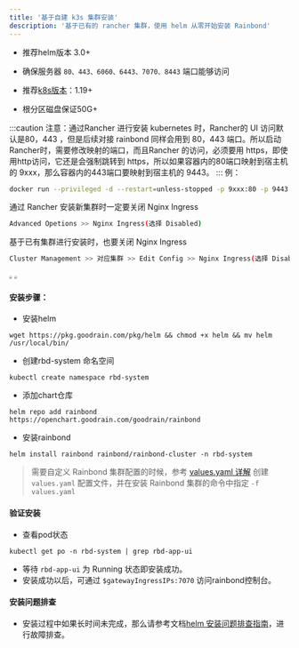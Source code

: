 ```yaml
---
title: '基于自建 k3s 集群安装'
description: '基于已有的 rancher 集群，使用 helm 从零开始安装 Rainbond'
---
```




- 推荐helm版本 3.0+
- 确保服务器 `80、443、6060、6443、7070、8443` 端口能够访问

- 推荐[k8s版本](https://kubernetes.io/)：1.19+
- 根分区磁盘保证50G+


:::caution
注意：通过Rancher 进行安装 kubernetes 时，Rancher的 UI 访问默认是80，443 ，但是后续对接 rainbond 同样会用到 80，443 端口。所以启动Rancher时，需要修改映射的端口，而且Rancher 的访问，必须要用 https，即使用http访问，它还是会强制跳转到 https，所以如果容器内的80端口映射到宿主机的 9xxx，那么容器内的443端口要映射到宿主机的 9443。
:::
例：

``` bash
docker run --privileged -d --restart=unless-stopped -p 9xxx:80 -p 9443:443 -v <主机路径>:/var/lib/rancher/ rancher/rancher:stable
```

通过 Rancher 安装新集群时一定要关闭 Nginx Ingress

```bash
Advanced Opetions >> Nginx Ingress(选择 Disabled)
```

基于已有集群进行安装时，也要关闭 Nginx Ingress

```bash
Cluster Management >> 对应集群 >> Edit Config >> Nginx Ingress(选择 Disabled)
```

<img src="https://pic.imgdb.cn/item/622e19445baa1a80ab6917fb.png" style="zoom: 33%;" />

<img src="https://pic.imgdb.cn/item/622e199e5baa1a80ab693b29.png" style="zoom:33%;" />

#### 安装步骤：

- 安装helm

```
wget https://pkg.goodrain.com/pkg/helm && chmod +x helm && mv helm /usr/local/bin/
```

- 创建rbd-system 命名空间

```
kubectl create namespace rbd-system
```

- 添加chart仓库

```
helm repo add rainbond https://openchart.goodrain.com/goodrain/rainbond
```

- 安装rainbond

```
helm install rainbond rainbond/rainbond-cluster -n rbd-system
```

> 需要自定义 Rainbond 集群配置的时候，参考 [values.yaml 详解](../../../user-operations/deploy/install-with-helm/vaules-config/) 创建 `values.yaml` 配置文件，并在安装 Rainbond 集群的命令中指定 `-f values.yaml`

#### 验证安装

- 查看pod状态

```
kubectl get po -n rbd-system | grep rbd-app-ui
```

- 等待 ``` rbd-app-ui ``` 为 Running 状态即安装成功。
- 安装成功以后，可通过 `` $gatewayIngressIPs:7070 `` 访问rainbond控制台。

#### 安装问题排查

- 安装过程中如果长时间未完成，那么请参考文档[helm 安装问题排查指南](../install-troubleshoot/helm-install-troubleshoot)，进行故障排查。
